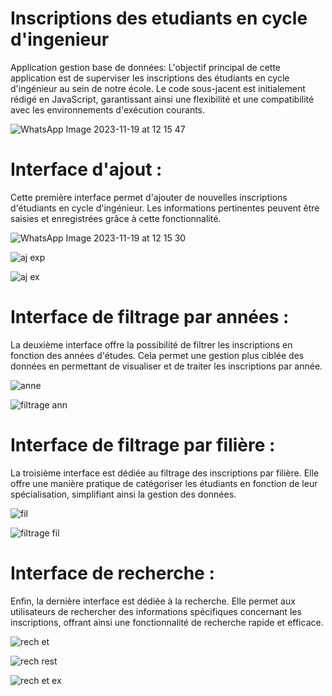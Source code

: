 # Inscriptions des etudiants en cycle d'ingenieur
Application gestion base de données: 
L'objectif principal de cette application est de superviser les inscriptions des étudiants en cycle d'ingénieur au sein de notre école. Le code sous-jacent est initialement rédigé en JavaScript, garantissant ainsi une flexibilité et une compatibilité avec les environnements d'exécution courants.

![WhatsApp Image 2023-11-19 at 12 15 47](https://github.com/sana7867/-inscriptions-des--tudiants-en-cycle-d-ing-nieur/assets/147515885/1ab3ffe5-2aa4-4be5-95b9-7539accfab97)

# Interface d'ajout :
Cette première interface permet d'ajouter de nouvelles inscriptions d'étudiants en cycle d'ingénieur. Les informations pertinentes peuvent être saisies et enregistrées grâce à cette fonctionnalité.

![WhatsApp Image 2023-11-19 at 12 15 30](https://github.com/sana7867/-inscriptions-des--tudiants-en-cycle-d-ing-nieur/assets/147515885/0176c7f4-e6ca-465f-be09-e17d6cf56a20)

![aj exp](https://github.com/sana7867/-inscriptions-des--tudiants-en-cycle-d-ing-nieur/assets/147515885/f52b2bee-8a14-4829-8f23-1d881048aef7)

![aj ex](https://github.com/sana7867/-inscriptions-des--tudiants-en-cycle-d-ing-nieur/assets/147515885/8bb3651f-1d52-4264-98ee-12146925f83a)

# Interface de filtrage par années :
La deuxième interface offre la possibilité de filtrer les inscriptions en fonction des années d'études. Cela permet une gestion plus ciblée des données en permettant de visualiser et de traiter les inscriptions par année.

![anne](https://github.com/sana7867/-inscriptions-des--tudiants-en-cycle-d-ing-nieur/assets/147515885/d99d4fff-fe8e-45e7-9344-0cf4fecda5bd)

![filtrage ann](https://github.com/sana7867/-inscriptions-des--tudiants-en-cycle-d-ing-nieur/assets/147515885/139f8445-803f-4dc0-babd-6b5d86d2524e)

# Interface de filtrage par filière :
La troisième interface est dédiée au filtrage des inscriptions par filière. Elle offre une manière pratique de catégoriser les étudiants en fonction de leur spécialisation, simplifiant ainsi la gestion des données.

![fil](https://github.com/sana7867/-inscriptions-des--tudiants-en-cycle-d-ing-nieur/assets/147515885/bfa6b71f-868a-48e7-b9be-bc679000c595)

![filtrage fil](https://github.com/sana7867/-inscriptions-des--tudiants-en-cycle-d-ing-nieur/assets/147515885/78a79078-8a5f-4eb9-a81c-55dd2bbd3346)

# Interface de recherche :
Enfin, la dernière interface est dédiée à la recherche. Elle permet aux utilisateurs de rechercher des informations spécifiques concernant les inscriptions, offrant ainsi une fonctionnalité de recherche rapide et efficace.

![rech et](https://github.com/sana7867/-inscriptions-des--tudiants-en-cycle-d-ing-nieur/assets/147515885/acabd9cf-5b7a-46f2-a4ff-4529270f8718)

![rech rest](https://github.com/sana7867/-inscriptions-des--tudiants-en-cycle-d-ing-nieur/assets/147515885/c2f633a4-86d3-4975-8fbc-390df226cf46)

![rech et ex](https://github.com/sana7867/-inscriptions-des--tudiants-en-cycle-d-ing-nieur/assets/147515885/9b9c457d-73b8-4fd9-8551-895b939dee05)




